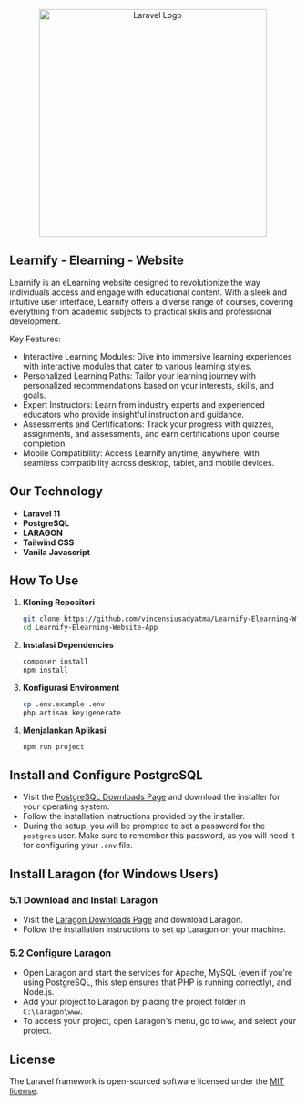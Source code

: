 <p align="center"><a href="https://laravel.com" target="_blank"><img src="https://raw.githubusercontent.com/laravel/art/master/logo-lockup/5%20SVG/2%20CMYK/1%20Full%20Color/laravel-logolockup-cmyk-red.svg" width="400" alt="Laravel Logo"></a></p>

## Learnify - Elearning - Website

Learnify is an eLearning website designed to revolutionize the way individuals access and engage with educational
content. With a sleek and intuitive user interface, Learnify offers a diverse range of courses, covering everything from
academic subjects to practical skills and professional development.

Key Features:

- Interactive Learning Modules: Dive into immersive learning experiences with interactive modules that cater to various
  learning styles.
- Personalized Learning Paths: Tailor your learning journey with personalized recommendations based on your interests,
  skills, and goals.
- Expert Instructors: Learn from industry experts and experienced educators who provide insightful instruction and
  guidance.
- Assessments and Certifications: Track your progress with quizzes, assignments, and assessments, and earn
  certifications upon course completion.
- Mobile Compatibility: Access Learnify anytime, anywhere, with seamless compatibility across desktop, tablet, and
  mobile devices.

## Our Technology

- **Laravel 11**
- **PostgreSQL**
- **LARAGON**
- **Tailwind CSS**
- **Vanila Javascript**

## How To Use

1. **Kloning Repositori**
   ```bash
   git clone https://github.com/vincensiusadyatma/Learnify-Elearning-Website-App
   cd Learnify-Elearning-Website-App
2. **Instalasi Dependencies**
   ```bash
   composer install
   npm install

3. **Konfigurasi Environment**
   ```bash
   cp .env.example .env
   php artisan key:generate

3. **Menjalankan Aplikasi**
   ```bash
   npm run project

## Install and Configure PostgreSQL

- Visit the [PostgreSQL Downloads Page](https://www.postgresql.org/download/) and download the installer for your
  operating system.
- Follow the installation instructions provided by the installer.
- During the setup, you will be prompted to set a password for the `postgres` user. Make sure to remember this password,
  as you will need it for configuring your `.env` file.

## Install Laragon (for Windows Users)

### 5.1 Download and Install Laragon

- Visit the [Laragon Downloads Page](https://laragon.org/download/index.html) and download Laragon.
- Follow the installation instructions to set up Laragon on your machine.

### 5.2 Configure Laragon

- Open Laragon and start the services for Apache, MySQL (even if you're using PostgreSQL, this step ensures that PHP is
  running correctly), and Node.js.
- Add your project to Laragon by placing the project folder in `C:\laragon\www`.
- To access your project, open Laragon's menu, go to `www`, and select your project.

## License

The Laravel framework is open-sourced software licensed under the [MIT license](https://opensource.org/licenses/MIT).
